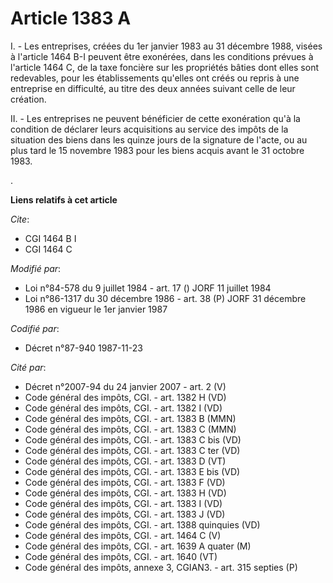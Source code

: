 # Article 1383 A

I. - Les entreprises, créées du 1er janvier 1983 au 31 décembre 1988, visées à l'article 1464 B-I peuvent être exonérées,
dans les conditions prévues à l'article 1464 C, de la taxe foncière sur les propriétés bâties dont elles sont redevables,
pour les établissements qu'elles ont créés ou repris à une entreprise en difficulté, au titre des deux années suivant celle
de leur création.

II. - Les entreprises ne peuvent bénéficier de cette exonération qu'à la condition de déclarer leurs acquisitions au service
des impôts de la situation des biens dans les quinze jours de la signature de l'acte, ou au plus tard le 15 novembre 1983
pour les biens acquis avant le 31 octobre 1983.

.

**Liens relatifs à cet article**

_Cite_:

  - CGI 1464 B I
  - CGI 1464 C

_Modifié par_:

  - Loi n°84-578 du 9 juillet 1984 - art. 17 () JORF 11 juillet 1984
  - Loi n°86-1317 du 30 décembre 1986 - art. 38 (P) JORF 31 décembre 1986 en vigueur le 1er janvier 1987

_Codifié par_:

  - Décret n°87-940 1987-11-23

_Cité par_:

  - Décret n°2007-94 du 24 janvier 2007 - art. 2 (V)
  - Code général des impôts, CGI. - art. 1382 H (VD)
  - Code général des impôts, CGI. - art. 1382 I (VD)
  - Code général des impôts, CGI. - art. 1383 B (MMN)
  - Code général des impôts, CGI. - art. 1383 C (MMN)
  - Code général des impôts, CGI. - art. 1383 C bis (VD)
  - Code général des impôts, CGI. - art. 1383 C ter (VD)
  - Code général des impôts, CGI. - art. 1383 D (VT)
  - Code général des impôts, CGI. - art. 1383 E bis (VD)
  - Code général des impôts, CGI. - art. 1383 F (VD)
  - Code général des impôts, CGI. - art. 1383 H (VD)
  - Code général des impôts, CGI. - art. 1383 I (VD)
  - Code général des impôts, CGI. - art. 1383 J (VD)
  - Code général des impôts, CGI. - art. 1388 quinquies (VD)
  - Code général des impôts, CGI. - art. 1464 C (V)
  - Code général des impôts, CGI. - art. 1639 A quater (M)
  - Code général des impôts, CGI. - art. 1640 (VT)
  - Code général des impôts, annexe 3, CGIAN3. - art. 315 septies (P)
